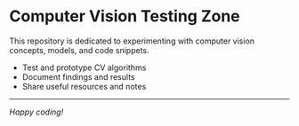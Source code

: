 # Computer Vision Testing Zone

This repository is dedicated to experimenting with computer vision concepts, models, and code snippets.

- Test and prototype CV algorithms
- Document findings and results
- Share useful resources and notes

---
*Happy coding!*